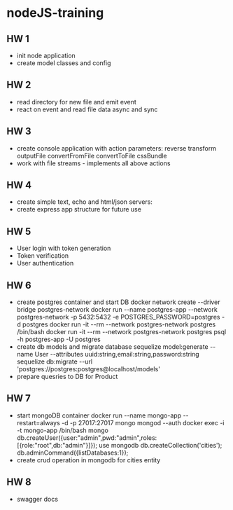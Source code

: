 # nodeJS-training

## HW 1

- init node application
- create model classes and config

## HW 2

- read directory for new file and emit event
- react on event and read file data async and sync

## HW 3

- create console application with action parameters:
    reverse
    transform
    outputFile
    convertFromFile
    convertToFile
    cssBundle
- work with file streams - implements all above actions

## HW 4

- create simple text, echo and html/json servers:
- create express app structure for future use

## HW 5

- User login with token generation
- Token verification
- User authentication

## HW 6

- create postgres container and start DB
docker network create --driver bridge postgres-network
docker run --name postgres-app --network postgres-network -p 5432:5432 -e POSTGRES_PASSWORD=postgres -d postgres
docker run -it --rm --network postgres-network postgres /bin/bash
docker run -it --rm --network postgres-network postgres psql -h postgres-app -U postgres
- create db models and migrate database
sequelize model:generate --name User --attributes uuid:string,email:string,password:string
sequelize db:migrate --url 'postgres://postgres:postgres@localhost/models'
- prepare quesries to DB for Product

## HW 7

- start mongoDB container
docker run --name mongo-app --restart=always -d -p 27017:27017 mongo mongod --auth
docker exec -i -t mongo-app /bin/bash
mongo
db.createUser({user:"admin",pwd:"admin",roles:[{role:"root",db:"admin"}]});
use mongodb
db.createCollection('cities');
db.adminCommand({listDatabases:1});
- create crud operation in mongodb for cities entity

## HW 8

- swagger docs
